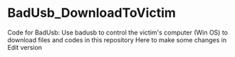 # BadUsb_DownloadToVictim
Code for BadUsb: Use badusb to control the victim's computer (Win OS) to download files and codes in this repository
Here to make some changes in Edit version
